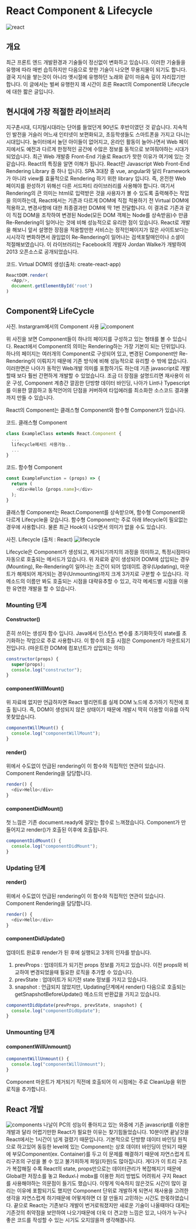 # React Component & Lifecycle

![react](./image/react.jpg)

## 개요
최근 프론트 엔드 개발환경과 기술들이 정신없이 변화하고 있습니다. 이러한 기술들을 유행에 따라 매번 습득하지만 다음으로 핫한 기술이 나오면 무용지물이 되기도 합니다. 결국 지식을 쌓는것이 아니라 옛시절에 유행하던 노래와 같이 마음속 깊이 자리잡기만 합니다. 이 글에서는 벌써 유행한지 꽤 시간이 흐른 React의 Component와 Lifecycle 에 대한 짧은 글입니다.

## 현시대에 가장 적절한 라이브러리
지구촌시대, 디지털시대라는 단어를 들었던게 90년도 후반이였던 것 같습니다. 지속적인 발전을 거슬러 어느새 인터넷이 보편화되고, 초등학생들도 스마트폰을 가지고 다니는 시대입니다. 놀이터에서 놀던 아이들이 없어지고, 온라인 활동이 늘어나면서 Web 페이지에서도 예전과 다르게 한정적인 공간에 수많은 정보를 동적으로 보여줘야하는 시대가 되었습니다. 최근 Web 개발중 Front-End 기술로 React가 핫한 이유가 여기에 있는 것 같습니다. React의 특징을 알면 이해가 됩니다. React란 Javascript Web Front-End Rendering Library 중 하나 입니다. SPA 3대장 중 vue, angular와 달리 Framework가 아니라 view를 효율적으로 Rendering 하기 위한 library 입니다. 즉, 온전한 Web 페이지를 완성하기 위해선 다른 서드파티 라이브러리를 사용해야 합니다. 여기서 Rendering의 큰 의미는 html로 입력받은 것을 사용자가 볼 수 있도록 출력해주는 작업을 의미하는데, React에서는 기존과 다르게 DOM에 직접 적용하기 전 Virtual DOM에 적용하고, 변경사항에 대한 최종결과만 DOM에 딱 1번 전달합니다. 이 결과로 기존과 같이 직접 DOM을 조작하여 변경된 Node(모든 DOM 객체는 Node를 상속받음)수 만큼 Re-Rendering이 일어나는 것에 비해 성능적으로 유리한 점이 있습니다. React로 개발을 해보니 앞서 설명한 장점을 적용할만한 서비스는 정적인페이지가 많은 사이트보다는 시시각각 변화하면서 끊임없이 Re-Rendering이 일어나는 검색포탈매인이나 소셜이 적절해보였습니다. 이 라이브러리는 Facebook의 개발자 Jordan Walke가 개발하여 2013 오픈소스로 공개되었습니다.

코드. Virtual DOM의 생성(출처: create-react-app)
```javascript
ReactDOM.render(
  <App/>,
  document.getElementById('root')
)
```

## Component와 LifeCycle

사진. Instargram에서의 Component 사용
![component](./image/component.png)

위 사진을 보면 Component들이 하나의 페이지를 구성하고 있는 형태를 볼 수 있습니다. React에서 Component의 의미는 Rendering하는 가장 기본이 되는 단위입니다. 하나의 페이지는 여러개의 Component로 구성되어 있고, 변경된 Component만 Re-Rendering이 이뤄지기 때문에 기존 방식에 비해 성능적으로 유리할 수 밖에 없습니다. 이러한면은 나아가 동적인 Web개발 의미를 포함하기도 하는데 기존 javascript로 개발할때 보다 훨씬 간편하게 개발할 수 있었습니다. 조금 더 장점을 설명드리면 재사용이 쉬운 구성, Component 계층간 깔끔한 단방향 데이터 바인딩, 나아가 Lint나 Typescript를 이용한 깔끔하고 동적언어의 단점을 커버하여 타입에러를 최소화한 소스코드 결과물까지 만들 수 있습니다.

React의 Component는 클래스형 Component와 함수형 Component가 있습니다.

코드. 클래스형 Component
```javascript
class ExampleClass extends React.Component {
  ...
  lifecycle메서드 사용가능..
  ...
}
```

코드. 함수형 Component
```javascript
const ExampleFunction = (props) => {
  return (
    <div>Hello {props.name}</div>
  );
}
```

클래스형 Component는 React.Component를 상속받으며, 함수형 Component와 다르게 Lifecycle을 갖습니다. 함수형 Component는 주로 아래 lifecycle이 필요없는 경우에 사용합니다. 물론 최근 Hook이 나오면서 의미가 없을 수도 있습니다.

사진. Lifecycle (출처 : React)
![lifecycle](./image/lifecycle.png)

Lifecycle은 Component가 생성되고, 제거되기까지의 과정을 의미하고, 특정시점마다 자동으로 호출되는 메서드가 있습니다. 위 자료와 같이 생성되어 DOM에 삽입되는 경우(Mounting), Re-Rendering이 일어나는 조건이 되어 업데이트 경우(Updating), 마운트가 해제되어 제거되는 경우(Unmounting)까지 크게 3가지로 구분할 수 있습니다. 각 메소드의 이름만 봐도 호출되는 시점을 대략유추할 수 있고, 각각 메세드별 시점을 이용한 유연한 개발을 할 수 있습니다.

### Mounting 단계

#### Constructor()
흔히 쓰이는 생성자 함수 입니다. Java에서 인스턴스 변수를 초기화하듯이 state를 초기화하는 작업으로 주로 사용합니다. 이 함수의 호출 시점은 Component가 마운트되기 전입니다. (마운트란 DOM에 컴포넌트가 삽입되는 의미)
```javascript
constructor(props) {
  super(props);
  console.log("constructor");
}
```

#### componentWillMount()
위 자료에 없지만 언급하자면 React 엘리먼트를 실제 DOM 노드에 추가하기 직전에 호출 됩니다. 즉, DOM이 생성되지 않은 상태이기 때문에 개발시 딱히 이용할 이유를 아직 못찾았습니다.
```javascript
componentWillMount() {
  console.log("componentWillMount");
}
```

#### render()
위에서 수도없이 언급된 rendering이 이 함수와 직접적인 연관이 있습니다. Component Rendering을 담당합니다.
```javascript
render() {
  <div>Hello</div>
}
```

#### componentDidMount()
첫 느낌은 기존 document.ready에 걸맞는 함수로 느껴졌습니다. Component가 만들어지고 render()가 호출된 이후에 호출됩니다.
```javascript
componentDidMount() {
  console.log("componentDidMount");
}
```

### Updating 단계

#### render()
위에서 수도없이 언급된 rendering이 이 함수와 직접적인 연관이 있습니다. Component Rendering을 담당합니다.
```javascript
render() {
  <div>Hello</div>
}
```

#### componentDidUpdate()
업데이트 완료후 render가 된 후에 실행되고 3개의 인자를 받습니다.
1. prevProps : 업데이트가 되기전 props 정보를 가지고 있습니다. 이전 props와 비교하여 변경되었을때 필요한 로직을 추가할 수 있습니다.
2. prevState : 업데이트가 되기전 state 정보를 가지고 있습니다.
3. snapshot : 언급되지 않았지만, Updating단계에서 render() 다음으로 호출되는 getSnapshotBeforeUpdate() 메소드의 반환값을 가지고 있습니다.
```javascript
componentDidUpdate(prevProps, prevState, snapshot) {
  console.log("componentDidUpdate");
}
```

### Unmounting 단계

#### componentWillUnmount()
```javascript
componentWillUnmount() {
  console.log("componentWillUnmount");
}
```
Component 마운트가 제거되기 직전에 호출되어 이 시점에는 주로 CleanUp을 위한 로직을 추가합니다.

## React 개발
![components](./image/components.png)
나날이 PC의 성능이 좋아지고 있는 와중에 기존 javascript를 이용한 개발과 달라 어렵기만한 React가 필요한 이유는 찾기힘들었습니다. 10분이면 끝날것을 React에서는 1시간이 넘게 걸렸기 때문입니다. 기본적으로 단방향 데이터 바인딩 원칙으로 하고있어 동등한 level에 있는 Component는 상호 데이터 바인딩이 안되기 때문에 부모Component(ex. Container)를 두고 이 문제를 해결하기 때문에 자연스럽게 트리구조의 구성을 볼 수 있고 불가피하게 파일(자원)도 많아집니다. 게다가 이 트리 구조가 복잡해질 수록 React의 state, props만으로는 데이터관리가 복잡해지기 때문에 Global한 저장소를 놓고 Redux나 mobx를 이용한 처리 방법도 어려워서 구지 React를 사용해야하는 의문점이 들기도 했습니다. 이렇게 익숙하지 않은것도 시간이 많이 걸리는 이유에 포함되기도 했지만 Component 단위로 개발하게 되면서 재사용을 고려한 생각을 자연스럽게 하기때문에 어떻게하면 더 잘 만들지 고민하는 시간도 한몫하였습니다. 끝으로 React는 기존보다 개발이 번거로워졌지만 새로운 기술이 나올때마다 대게는 기존것의 취약점을 보안하여 나오기때문에 더욱 더 견고한 느낌은 있고, 나아가 누구나 좋은 코드를 작성할 수 있는 시기도 오지않을까 생각해봅니다.